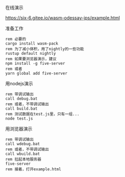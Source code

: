 在线演示

<https://six-6.gitee.io/wasm-odessay-jps/example.html>

准备工作

``` batchfile
rem 必要的
cargo install wasm-pack
rem 为了减小体积，用了nightly的一些功能
rustup default nightly
rem 如果要浏览器演示，建议
npm install -g five-server
rem 或者
yarn global add five-server
```

用nodejs演示
``` batchfile
rem 带调试输出
call debug.bat
rem 或者，不带调试输出
call build.bat
rem 测试数据在test.js里，只有一组...
node test.js
```

用浏览器演示
``` batchfile
rem 带调试输出
call wdebug.bat
rem 或者，不带调试输出
call wbuild.bat
rem 拉起本地服务器
five-server
rem 接着，打开example.html
```
